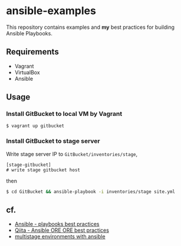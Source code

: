 ansible-examples
================
This repository contains examples and **my** best practices for building Ansible Playbooks.

## Requirements

- Vagrant
- VirtualBox
- Ansible

## Usage

### Install GitBucket to local VM by Vagrant

```bash
$ vagrant up gitbucket
```

### Install GitBucket to stage server

Write stage server IP to `GitBucket/inventories/stage`,

```
[stage-gitbucket]
# write stage gitbucket host
```

then

```bash
$ cd GitBucket && ansible-playbook -i inventories/stage site.yml
```

## cf.

- [Ansible - playbooks best practices](http://docs.ansible.com/playbooks_best_practices.html)
- [Qiita - Ansible ORE ORE best practices](http://qiita.com/yteraoka/items/5ed2bddefff32e1b9faf)
- [multistage environments with ansible](http://rosstuck.com/multistage-environments-with-ansible/)
